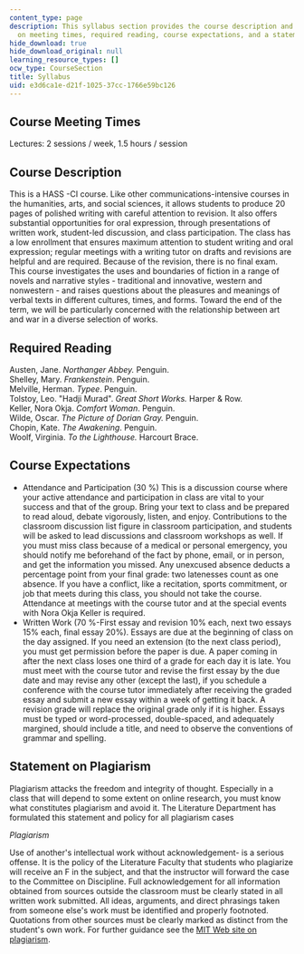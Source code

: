 ```yaml
---
content_type: page
description: This syllabus section provides the course description and information
  on meeting times, required reading, course expectations, and a statement on plagiarism.
hide_download: true
hide_download_original: null
learning_resource_types: []
ocw_type: CourseSection
title: Syllabus
uid: e3d6ca1e-d21f-1025-37cc-1766e59bc126
---
```


Course Meeting Times
--------------------

Lectures: 2 sessions / week, 1.5 hours / session

Course Description
------------------

This is a HASS -CI course. Like other communications-intensive courses in the humanities, arts, and social sciences, it allows students to produce 20 pages of polished writing with careful attention to revision. It also offers substantial opportunities for oral expression, through presentations of written work, student-led discussion, and class participation. The class has a low enrollment that ensures maximum attention to student writing and oral expression; regular meetings with a writing tutor on drafts and revisions are helpful and are required. Because of the revision, there is no final exam. This course investigates the uses and boundaries of fiction in a range of novels and narrative styles - traditional and innovative, western and nonwestern - and raises questions about the pleasures and meanings of verbal texts in different cultures, times, and forms. Toward the end of the term, we will be particularly concerned with the relationship between art and war in a diverse selection of works.

Required Reading
----------------

Austen, Jane. _Northanger Abbey._ Penguin.  
Shelley, Mary. _Frankenstein_. Penguin.  
Melville, Herman. _Typee_. Penguin.  
Tolstoy, Leo. "Hadji Murad". _Great Short Works._ Harper & Row.  
Keller, Nora Okja. _Comfort Woman_. Penguin.  
Wilde, Oscar. _The Picture of Dorian Gray._ Penguin.  
Chopin, Kate. _The Awakening_. Penguin.  
Woolf, Virginia. _To the Lighthouse._ Harcourt Brace.

Course Expectations
-------------------

*   Attendance and Participation (30 %) This is a discussion course where your active attendance and participation in class are vital to your success and that of the group. Bring your text to class and be prepared to read aloud, debate vigorously, listen, and enjoy. Contributions to the classroom discussion list figure in classroom participation, and students will be asked to lead discussions and classroom workshops as well. If you must miss class because of a medical or personal emergency, you should notify me beforehand of the fact by phone, email, or in person, and get the information you missed. Any unexcused absence deducts a percentage point from your final grade: two latenesses count as one absence. If you have a conflict, like a recitation, sports commitment, or job that meets during this class, you should not take the course. Attendance at meetings with the course tutor and at the special events with Nora Okja Keller is required.
*   Written Work (70 %-First essay and revision 10% each, next two essays 15% each, final essay 20%). Essays are due at the beginning of class on the day assigned. If you need an extension (to the next class period), you must get permission before the paper is due. A paper coming in after the next class loses one third of a grade for each day it is late. You must meet with the course tutor and revise the first essay by the due date and may revise any other (except the last), if you schedule a conference with the course tutor immediately after receiving the graded essay and submit a new essay within a week of getting it back. A revision grade will replace the original grade only if it is higher. Essays must be typed or word-processed, double-spaced, and adequately margined, should include a title, and need to observe the conventions of grammar and spelling.

Statement on Plagiarism
-----------------------

Plagiarism attacks the freedom and integrity of thought. Especially in a class that will depend to some extent on online research, you must know what constitutes plagiarism and avoid it. The Literature Department has formulated this statement and policy for all plagiarism cases

_Plagiarism_

Use of another's intellectual work without acknowledgement- is a serious offense. It is the policy of the Literature Faculty that students who plagiarize will receive an F in the subject, and that the instructor will forward the case to the Committee on Discipline. Full acknowledgement for all information obtained from sources outside the classroom must be clearly stated in all written work submitted. All ideas, arguments, and direct phrasings taken from someone else's work must be identified and properly footnoted. Quotations from other sources must be clearly marked as distinct from the student's own work. For further guidance see the [MIT Web site on plagiarism](http://cmsw.mit.edu/writing-and-communication-center/avoiding-plagiarism/).